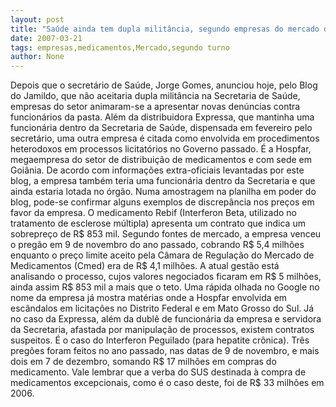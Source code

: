 ```yaml
---
layout: post
title: "Saúde ainda tem dupla militância, segundo empresas do mercado de medicamentos"
date: 2007-03-21
tags: empresas,medicamentos,Mercado,segundo turno
author: None
---
```

Depois que o secretário de Saúde, Jorge Gomes, anunciou hoje, pelo Blog do Jamildo, que não aceitaria dupla militância na Secretaria de Saúde, empresas do setor animaram-se a apresentar novas denúncias contra funcionários da pasta.
Além da distribuidora Expressa, que mantinha uma funcionária dentro da Secretaria de Saúde, dispensada em fevereiro pelo secretário, uma outra empresa é citada como envolvida em procedimentos heterodoxos em processos licitatórios no Governo passado. 
É a Hospfar, megaempresa do setor de distribuição de medicamentos e com sede em Goiânia. 
De acordo com informações extra-oficiais levantadas por este blog, a empresa também teria uma funcionária dentro da Secretaria e que ainda estaria lotada no órgão.
Numa amostragem na planilha em poder do blog, pode-se confirmar alguns exemplos de discrepância nos preços em favor da empresa. 
O medicamento Rebif (Interferon Beta, utilizado no tratamento de esclerose múltipla) apresenta um contrato que indica um sobrepreço de R$ 853 mil. 
Segundo fontes de mercado, a empresa venceu o pregão em 9 de novembro do ano passado, cobrando R$ 5,4 milhões enquanto o preço limite aceito pela Câmara de Regulação do Mercado de Medicamentos (Cmed) era de R$ 4,1 milhões. A atual gestão está analisando o processo, cujos valores negociados ficaram em R$ 5 milhões, ainda assim R$ 853 mil a mais que o teto.
Uma rápida olhada no Google no nome da empresa já mostra matérias onde a Hospfar envolvida em escândalos em licitações no Distrito Federal e em Mato Grosso do Sul.
Já no caso da Expressa, além da dublê de funcionária da empresa e servidora da Secretaria, afastada por manipulação de processos, existem contratos suspeitos. É o caso do Interferon Peguilado (para hepatite crônica). 
Três pregões foram feitos no ano passado, nas datas de 9 de novembro, e mais dois em 7 de dezembro, somando R$ 17 milhões em compras do medicamento. Vale lembrar que a verba do SUS destinada à compra de medicamentos excepcionais, como é o caso deste, foi de R$ 33 milhões em 2006. 